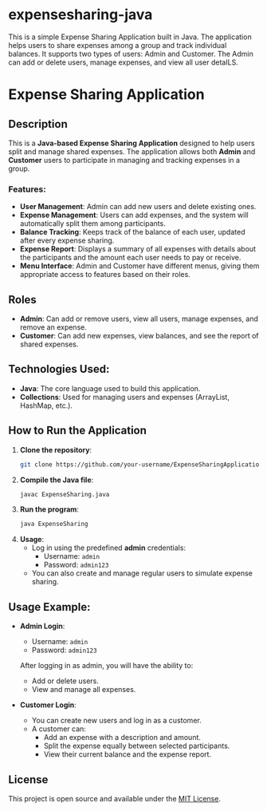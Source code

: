 # expensesharing-java
This is a simple Expense Sharing Application built in Java. The application helps users to share expenses among a group and track individual balances. It supports two types of users: Admin and Customer. The Admin can add or delete users, manage expenses, and view all user detaILS.
# Expense Sharing Application

## Description
This is a **Java-based Expense Sharing Application** designed to help users split and manage shared expenses. The application allows both **Admin** and **Customer** users to participate in managing and tracking expenses in a group.

### Features:
- **User Management**: Admin can add new users and delete existing ones.
- **Expense Management**: Users can add expenses, and the system will automatically split them among participants.
- **Balance Tracking**: Keeps track of the balance of each user, updated after every expense sharing.
- **Expense Report**: Displays a summary of all expenses with details about the participants and the amount each user needs to pay or receive.
- **Menu Interface**: Admin and Customer have different menus, giving them appropriate access to features based on their roles.

## Roles
- **Admin**: Can add or remove users, view all users, manage expenses, and remove an expense.
- **Customer**: Can add new expenses, view balances, and see the report of shared expenses.

## Technologies Used:
- **Java**: The core language used to build this application.
- **Collections**: Used for managing users and expenses (ArrayList, HashMap, etc.).

## How to Run the Application
1. **Clone the repository**:
    ```bash
    git clone https://github.com/your-username/ExpenseSharingApplication.git
    ```
2. **Compile the Java file**:
    ```bash
    javac ExpenseSharing.java
    ```
3. **Run the program**:
    ```bash
    java ExpenseSharing
    ```
4. **Usage**: 
    - Log in using the predefined **admin** credentials:
      - Username: `admin`
      - Password: `admin123`
    - You can also create and manage regular users to simulate expense sharing.

## Usage Example:

- **Admin Login**:
    - Username: `admin`
    - Password: `admin123`

    After logging in as admin, you will have the ability to:
    - Add or delete users.
    - View and manage all expenses.

- **Customer Login**:
    - You can create new users and log in as a customer.
    - A customer can:
      - Add an expense with a description and amount.
      - Split the expense equally between selected participants.
      - View their current balance and the expense report.

## License
This project is open source and available under the [MIT License](LICENSE).
